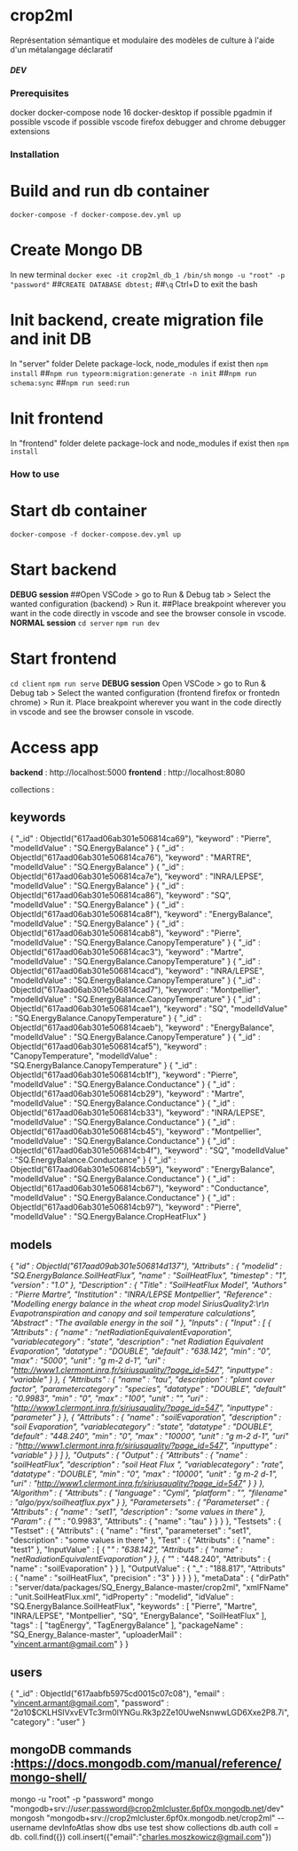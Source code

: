 # crop2ml
Représentation sémantique et modulaire des modèles de culture à l'aide d'un métalangage déclaratif

##### DEV #####
### Prerequisites ###
docker
docker-compose
node 16
docker-desktop if possible
pgadmin if possible
vscode if possible
vscode firefox debugger and chrome debugger extensions

### Installation
# Build and run db container
`docker-compose -f docker-compose.dev.yml up`
# Create Mongo DB
In new terminal
`docker exec -it crop2ml_db_1 /bin/sh`
`mongo -u "root" -p "password"`
##`CREATE DATABASE dbtest;`
##`\q`
Ctrl+D to exit the bash
# Init backend, create migration file and init DB
In "server" folder
Delete package-lock, node_modules if exist then
`npm install`
##`npm run typeorm:migration:generate -n init`
##`npm run schema:sync`
##`npm run seed:run`
# Init frontend
In "frontend" folder
delete package-lock and node_modules if exist then
`npm install`

### How to use
# Start db container
`docker-compose -f docker-compose.dev.yml up`
# Start backend
__DEBUG session__
##Open VSCode > go to Run & Debug tab > Select the wanted configuration (backend) > Run it.
##Place breakpoint wherever you want in the code directly in vscode and see the browser console in vscode.
__NORMAL session__
`cd server`
`npm run dev`
# Start frontend
`cd client`
`npm run serve`
__DEBUG session__
Open VSCode > go to Run & Debug tab > Select the wanted configuration (frontend firefox or frontedn chrome) > Run it.
Place breakpoint wherever you want in the code directly in vscode and see the browser console in vscode.
# Access app
__backend__ : http://localhost:5000
__frontend__ : http://localhost:8080


collections :

## keywords
{ "_id" : ObjectId("617aad06ab301e506814ca69"), "keyword" : "Pierre", "modelIdValue" : "SQ.EnergyBalance" }
{ "_id" : ObjectId("617aad06ab301e506814ca76"), "keyword" : "MARTRE", "modelIdValue" : "SQ.EnergyBalance" }
{ "_id" : ObjectId("617aad06ab301e506814ca7e"), "keyword" : "INRA/LEPSE", "modelIdValue" : "SQ.EnergyBalance" }
{ "_id" : ObjectId("617aad06ab301e506814ca86"), "keyword" : "SQ", "modelIdValue" : "SQ.EnergyBalance" }
{ "_id" : ObjectId("617aad06ab301e506814ca8f"), "keyword" : "EnergyBalance", "modelIdValue" : "SQ.EnergyBalance" }
{ "_id" : ObjectId("617aad06ab301e506814cab8"), "keyword" : "Pierre", "modelIdValue" : "SQ.EnergyBalance.CanopyTemperature" }
{ "_id" : ObjectId("617aad06ab301e506814cac3"), "keyword" : "Martre", "modelIdValue" : "SQ.EnergyBalance.CanopyTemperature" }
{ "_id" : ObjectId("617aad06ab301e506814cacd"), "keyword" : "INRA/LEPSE", "modelIdValue" : "SQ.EnergyBalance.CanopyTemperature" }
{ "_id" : ObjectId("617aad06ab301e506814cad7"), "keyword" : "Montpellier", "modelIdValue" : "SQ.EnergyBalance.CanopyTemperature" }
{ "_id" : ObjectId("617aad06ab301e506814cae1"), "keyword" : "SQ", "modelIdValue" : "SQ.EnergyBalance.CanopyTemperature" }
{ "_id" : ObjectId("617aad06ab301e506814caeb"), "keyword" : "EnergyBalance", "modelIdValue" : "SQ.EnergyBalance.CanopyTemperature" }
{ "_id" : ObjectId("617aad06ab301e506814caf5"), "keyword" : "CanopyTemperature", "modelIdValue" : "SQ.EnergyBalance.CanopyTemperature" }
{ "_id" : ObjectId("617aad06ab301e506814cb1f"), "keyword" : "Pierre", "modelIdValue" : "SQ.EnergyBalance.Conductance" }
{ "_id" : ObjectId("617aad06ab301e506814cb29"), "keyword" : "Martre", "modelIdValue" : "SQ.EnergyBalance.Conductance" }
{ "_id" : ObjectId("617aad06ab301e506814cb33"), "keyword" : "INRA/LEPSE", "modelIdValue" : "SQ.EnergyBalance.Conductance" }
{ "_id" : ObjectId("617aad06ab301e506814cb45"), "keyword" : "Montpellier", "modelIdValue" : "SQ.EnergyBalance.Conductance" }
{ "_id" : ObjectId("617aad06ab301e506814cb4f"), "keyword" : "SQ", "modelIdValue" : "SQ.EnergyBalance.Conductance" }
{ "_id" : ObjectId("617aad06ab301e506814cb59"), "keyword" : "EnergyBalance", "modelIdValue" : "SQ.EnergyBalance.Conductance" }
{ "_id" : ObjectId("617aad06ab301e506814cb67"), "keyword" : "Conductance", "modelIdValue" : "SQ.EnergyBalance.Conductance" }
{ "_id" : ObjectId("617aad06ab301e506814cb97"), "keyword" : "Pierre", "modelIdValue" : "SQ.EnergyBalance.CropHeatFlux" }


## models
{ "_id" : ObjectId("617aad09ab301e506814d137"), "Attributs" : { "modelid" : "SQ.EnergyBalance.SoilHeatFlux", "name" : "SoilHeatFlux", "timestep" : "1", "version" : "1.0" }, "Description" : { "Title" : "SoilHeatFlux Model", "Authors" : "Pierre Martre", "Institution" : "INRA/LEPSE Montpellier", "Reference" : "Modelling energy balance in the wheat crop model SiriusQuality2:\r\n            Evapotranspiration and canopy and soil temperature calculations", "Abstract" : "The available energy in the soil " }, "Inputs" : { "Input" : [ { "Attributs" : { "name" : "netRadiationEquivalentEvaporation", "variablecategory" : "state", "description" : "net Radiation Equivalent Evaporation", "datatype" : "DOUBLE", "default" : "638.142", "min" : "0", "max" : "5000", "unit" : "g m-2 d-1", "uri" : "http://www1.clermont.inra.fr/siriusquality/?page_id=547", "inputtype" : "variable" } }, { "Attributs" : { "name" : "tau", "description" : "plant cover factor", "parametercategory" : "species", "datatype" : "DOUBLE", "default" : "0.9983", "min" : "0", "max" : "100", "unit" : "", "uri" : "http://www1.clermont.inra.fr/siriusquality/?page_id=547", "inputtype" : "parameter" } }, { "Attributs" : { "name" : "soilEvaporation", "description" : "soil Evaporation", "variablecategory" : "state", "datatype" : "DOUBLE", "default" : "448.240", "min" : "0", "max" : "10000", "unit" : "g m-2 d-1", "uri" : "http://www1.clermont.inra.fr/siriusquality/?page_id=547", "inputtype" : "variable" } } ] }, "Outputs" : { "Output" : { "Attributs" : { "name" : "soilHeatFlux", "description" : "soil Heat Flux ", "variablecategory" : "rate", "datatype" : "DOUBLE", "min" : "0", "max" : "10000", "unit" : "g m-2 d-1", "uri" : "http://www1.clermont.inra.fr/siriusquality/?page_id=547" } } }, "Algorithm" : { "Attributs" : { "language" : "Cyml", "platform" : "", "filename" : "algo/pyx/soilheatflux.pyx" } }, "Parametersets" : { "Parameterset" : { "Attributs" : { "name" : "set1", "description" : "some values in there" }, "Param" : { "_" : "0.9983", "Attributs" : { "name" : "tau" } } } }, "Testsets" : { "Testset" : { "Attributs" : { "name" : "first", "parameterset" : "set1", "description" : "some values in there" }, "Test" : { "Attributs" : { "name" : "test1" }, "InputValue" : [ { "_" : "638.142", "Attributs" : { "name" : "netRadiationEquivalentEvaporation" } }, { "_" : "448.240", "Attributs" : { "name" : "soilEvaporation" } } ], "OutputValue" : { "_" : "188.817", "Attributs" : { "name" : "soilHeatFlux", "precision" : "3" } } } } }, "metaData" : { "dirPath" : "server/data/packages/SQ_Energy_Balance-master/crop2ml", "xmlFName" : "unit.SoilHeatFlux.xml", "idProperty" : "modelid", "idValue" : "SQ.EnergyBalance.SoilHeatFlux", "keywords" : [ "Pierre", "Martre", "INRA/LEPSE", "Montpellier", "SQ", "EnergyBalance", "SoilHeatFlux" ], "tags" : [ "tagEnergy", "TagEnergyBalance" ], "packageName" : "SQ_Energy_Balance-master", "uploaderMail" : "vincent.armant@gmail.com" } }


## users
{ "_id" : ObjectId("617aabfb5975cd0015c07c08"), "email" : "vincent.armant@gmail.com", "password" : "$2a$10$CKLHSIVxvEVTc3rm0lYNGu.Rk3p2Ze10UweNsnwwLGD6Xxe2P8.7i", "category" : "user" }



## mongoDB commands :https://docs.mongodb.com/manual/reference/mongo-shell/
mongo -u "root" -p "password"
mongo "mongodb+srv://$user:$password@crop2mlcluster.6pf0x.mongodb.net/dev"
mongosh "mongodb+srv://crop2mlcluster.6pf0x.mongodb.net/crop2ml" --username devInfoAtlas
show dbs
use test
show collections
db.auth
coll = db.<collection>
coll.find({})
coll.insert({"email":"charles.moszkowicz@gmail.com"})